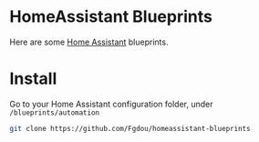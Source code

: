 HomeAssistant Blueprints
===
Here are some [Home Assistant](https://www.home-assistant.io/) blueprints. 

# Install
Go to your Home Assistant configuration folder, under `/blueprints/automation`
```sh
git clone https://github.com/Fgdou/homeassistant-blueprints
```
